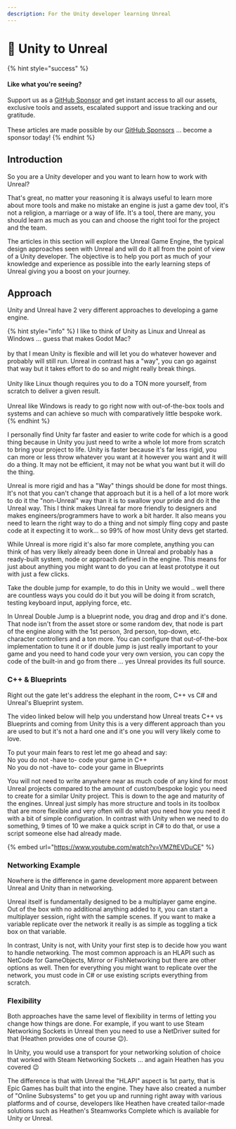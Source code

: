 ```yaml
---
description: For the Unity developer learning Unreal
---
```


# 🔀 Unity to Unreal

{% hint style="success" %}
#### Like what you're seeing?

Support us as a [GitHub Sponsor](../become-a-sponsor/) and get instant access to all our assets, exclusive tools and assets, escalated support and issue tracking and our gratitude.\
\
These articles are made possible by our [GitHub Sponsors](../become-a-sponsor/) ... become a sponsor today!
{% endhint %}

## Introduction

So you are a Unity developer and you want to learn how to work with Unreal?

That's great, no matter your reasoning it is always useful to learn more about more tools and make no mistake an engine is just a game dev tool, it's not a religion, a marriage or a way of life. It's a tool, there are many, you should learn as much as you can and choose the right tool for the project and the team.

The articles in this section will explore the Unreal Game Engine, the typical design approaches seen with Unreal and will do it all from the point of view of a Unity developer. The objective is to help you port as much of your knowledge and experience as possible into the early learning steps of Unreal giving you a boost on your journey.

## Approach

Unity and Unreal have 2 very different approaches to developing a game engine.&#x20;

{% hint style="info" %}
I like to think of Unity as Linux and Unreal as Windows ... guess that makes Godot Mac?\
\
by that I mean Unity is flexible and will let you do whatever however and probably will still run. Unreal in contrast has a "way", you can go against that way but it takes effort to do so and might really break things.\
\
Unity like Linux though requires you to do a TON more yourself, from scratch to deliver a given result.\
\
Unreal like Windows is ready to go right now with out-of-the-box tools and systems and can achieve so much with comparatively little bespoke work.
{% endhint %}

I personally find Unity far faster and easier to write code for which is a good thing because in Unity you just need to write a whole lot more from scratch to bring your project to life. Unity is faster because it's far less rigid, you can more or less throw whatever you want at it however you want and it will do a thing. It may not be efficient, it may not be what you want but it will do the thing.

Unreal is more rigid and has a "Way" things should be done for most things. It's not that you can't change that approach but it is a hell of a lot more work to do it the "non-Unreal" way than it is to swallow your pride and do it the Unreal way. This I think makes Unreal far more friendly to designers and makes engineers/programmers have to work a bit harder. It also means you need to learn the right way to do a thing and not simply fling copy and paste code at it expecting it to work... so 99% of how most Unity devs get started.

While Unreal is more rigid it's also far more complete, anything you can think of has very likely already been done in Unreal and probably has a ready-built system, node or approach defined in the engine. This means for just about anything you might want to do you can at least prototype it out with just a few clicks.

Take the double jump for example, to do this in Unity we would .. well there are countless ways you could do it but you will be doing it from scratch, testing keyboard input, applying force, etc.

In Unreal Double Jump is a blueprint node, you drag and drop and it's done. That node isn't from the asset store or some random dev, that node is part of the engine along with the 1st person, 3rd person, top-down, etc. character controllers and a ton more. You can configure that out-of-the-box implementation to tune it or if double jump is just really important to your game and you need to hand code your very own version, you can copy the code of the built-in and go from there ... yes Unreal provides its full source.

### C++ & Blueprints

Right out the gate let's address the elephant in the room, C++ vs C# and Unreal's Blueprint system.

The video linked below will help you understand how Unreal treats C++ vs Blueprints and coming from Unity this is a very different approach than you are used to but it's not a hard one and it's one you will very likely come to love.

To put your main fears to rest let me go ahead and say:\
No you do not -have to- code your game in C++\
No you do not -have to- code your game in Blueprints

You will not need to write anywhere near as much code of any kind for most Unreal projects compared to the amount of custom/bespoke logic you need to create for a similar Unity project. This is down to the age and maturity of the engines. Unreal just simply has more structure and tools in its toolbox that are more flexible and very often will do what you need how you need it with a bit of simple configuration. In contrast with Unity when we need to do something, 9 times of 10 we make a quick script in C# to do that, or use a script someone else had already made.

{% embed url="https://www.youtube.com/watch?v=VMZftEVDuCE" %}

### Networking Example

Nowhere is the difference in game development more apparent between Unreal and Unity than in networking.

Unreal itself is fundamentally designed to be a multiplayer game engine. Out of the box with no additional anything added to it, you can start a multiplayer session, right with the sample scenes. If you want to make a variable replicate over the network it really is as simple as toggling a tick box on that variable.

In contrast, Unity is not, with Unity your first step is to decide how you want to handle networking. The most common approach is an HLAPI such as NetCode for GameObjects, Mirror or FishNetworking but there are other options as well. Then for everything you might want to replicate over the network, you must code in C# or use existing scripts everything from scratch.

### Flexibility

Both approaches have the same level of flexibility in terms of letting you change how things are done. For example, if you want to use Steam Networking Sockets in Unreal then you need to use a NetDriver suited for that (Heathen provides one of course 😉).

In Unity, you would use a transport for your networking solution of choice that worked with Steam Networking Sockets ... and again Heathen has you covered 😉

The difference is that with Unreal the "HLAPI" aspect is 1st party, that is Epic Games has built that into the engine. They have also created a number of "Online Subsystems" to get you up and running right away with various platforms and of course, developers like Heathen have created tailor-made solutions such as Heathen's Steamworks Complete which is available for Unity or Unreal.

